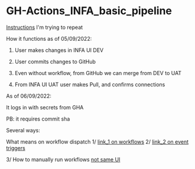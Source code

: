 # GH-Actions_INFA_basic_pipeline

[Instructions](https://knowledge.informatica.com/s/article/Automated-Deployment-of-IICS-Assets-CI-CD-using-Informatica-API-s?language=en_US) I'm trying to repeat

How it functions as of 05/09/2022: 

1. User makes changes in INFA UI DEV

2. User commits changes to GitHub

3. Even without workflow, from GitHub we can merge from DEV to UAT

4. From INFA UI UAT user makes Pull, and confirms connections

As of 06/09/2022: 

It logs in with secrets from GHA

PB: it requires commit sha

Several ways: 

What means on workflow dispatch 
1/ [link_1 on workflows](https://docs.github.com/en/actions/using-workflows/events-that-trigger-workflows)
2/ [link_2 on event triggers](https://docs.github.com/en/actions/using-workflows/events-that-trigger-workflows)

3/ How to manually run workflows [not same UI](https://docs.github.com/en/actions/managing-workflow-runs/manually-running-a-workflow)
